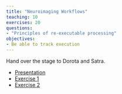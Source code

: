 ```yaml
---
title: "Neuroimaging Workflows"
teaching: 10
exercises: 20
questions:
- "Principles of re-executable processing"
objectives:
- Be able to track execution
---
```


Hand over the stage to Dorota and Satra.

- [Presentation](../presentations/processing/)
- [Exercise 1](http://www.reproducibleimaging.org/ohbm2018-training/03-01-reproin/#a-reproducible-glm-demo-analysis)
- [Exercise 2](../presentations/processing/#17)
